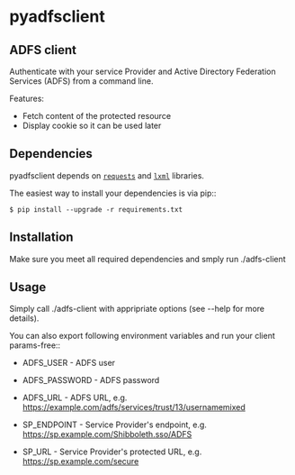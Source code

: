 pyadfsclient
============

ADFS client
-----------

Authenticate with your service Provider and Active Directory Federation
Services (ADFS)
from a command line.

Features:

* Fetch content of the protected resource
* Display cookie so it can be used later

Dependencies
------------

pyadfsclient depends on [`requests`](https://pypi.python.org/pypi/requests/)
and [`lxml`](http://lxml.de/) libraries.

The easiest way to install your dependencies is via pip::

    $ pip install --upgrade -r requirements.txt

Installation
------------

Make sure you meet all required dependencies and smply run ./adfs-client

Usage
-----

Simply call ./adfs-client with appripriate options (see --help for more details).

You can also export following environment variables and run your client
params-free::

* ADFS_USER - ADFS user
* ADFS_PASSWORD - ADFS password
* ADFS_URL - ADFS URL, e.g. https://example.com/adfs/services/trust/13/usernamemixed

* SP_ENDPOINT - Service Provider's endpoint, e.g. https://sp.example.com/Shibboleth.sso/ADFS
* SP_URL - Service Provider's protected URL, e.g. https://sp.example.com/secure

